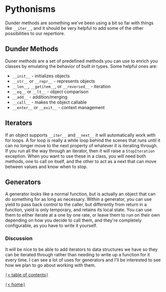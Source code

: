 # Pythonisms

Dunder methods are something we've been using a bit so far with things like `__iter__`, and it should be very helpful to add some of the other possibilities to our repertiore.

<!-- https://dbader.org/blog/python-dunder-methods -->
## Dunder Methods

Duner methods are a set of predefined methods you can use to enrich you classes by emulating the behavior of built in types. Some helpful ones are:

- `__init__` - initializes objects
- `__str__` or `__repr__` - represents objects
- `__len__`, `__getitem__`, or `__reversed__` - iteration
- `__eq__` or `__lt__` - object comparison
- `__add__` - addition/merging
- `__call__` - makes the object callable
- `__enter__` or `__exit__` - context management

<!-- https://dbader.org/blog/python-iterators -->
## Iterators

If an object supports `__iter__` and `__next__` it will automatically work with for loops. A for loop is really a while loop behind the scenes that runs until it can no longer move to the next property of whatever it is iterating through. If you run all the way through an iterator, then it will raise a `StopIteration` exception. When you want to use these in a class, you will need both methods, one to call on itself, and the other to act as a next that can move between values and know when to stop.

<!-- https://dbader.org/blog/python-generators -->
## Generators

A generator looks like a normal function, but is actually an object that can do something for as long as necessary. Within a generator, you can use yield to pass back control to the caller, but differently from return in a function, yield is only temporary, and retains its local state. You can use them to either iterate at a one by one rate, or leave them to run on their own depending on how you decide to call them, and they're completely configurable, as you have to write it yourself.

### Discussion

It will be nice to be able to add iterators to data structures we have so they can be iterated through rather than needing to write up a function for it every time. I can see a lot of uses for generators and I'll be interested to see how we plan to go about working with them.

[`[`< table of contents`]`](code401.md)

[`[`< home`]`](README.md)
